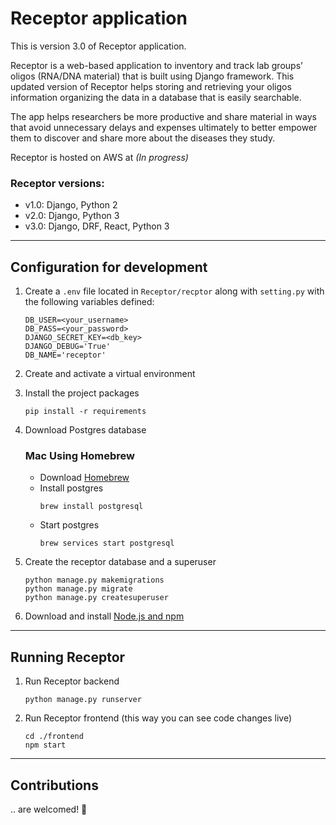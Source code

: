 # Receptor application

This is version 3.0 of Receptor application.

Receptor is a web-based application to inventory and track lab groups’ oligos (RNA/DNA material) that is built using Django framework. This updated version of Receptor helps storing and retrieving your oligos information organizing the data in a database that is easily searchable.

The app helps researchers be more productive and share material in ways that avoid unnecessary delays and expenses ultimately to better empower them to discover and share more about the diseases they study.

Receptor is hosted on AWS at *(In progress)*

### Receptor versions:
  - v1.0: Django, Python 2
  - v2.0: Django, Python 3
  - v3.0: Django, DRF, React, Python 3

---

## Configuration for development

1. Create a `.env` file located in `Receptor/recptor` along with `setting.py` with the following variables defined:
     ```
     DB_USER=<your_username>
     DB_PASS=<your_password>
     DJANGO_SECRET_KEY=<db_key>
     DJANGO_DEBUG='True'
     DB_NAME='receptor'
     ```

2. Create and activate a virtual environment

3. Install the project packages
     ```
     pip install -r requirements
     ```

4. Download Postgres database

      ### Mac Using Homebrew

      - Download [Homebrew](https://brew.sh/)
      - Install postgres
        ```
        brew install postgresql
        ```
      - Start postgres
        ```
        brew services start postgresql
        ```

5. Create the receptor database and a superuser
     ```
     python manage.py makemigrations
     python manage.py migrate
     python manage.py createsuperuser
    ```

6. Download and install [Node.js and npm](https://docs.npmjs.com/downloading-and-installing-node-js-and-npm)

---

## Running Receptor

1. Run Receptor backend
     ```
     python manage.py runserver
     ```

2. Run Receptor frontend (this way you can see code changes live)
     ```
     cd ./frontend
     npm start
     ```

---


## Contributions

.. are welcomed! 🤝